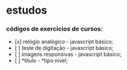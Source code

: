 # estudos

<h3> códigos de exercicios de cursos: </h3>
<ul> 
  <li> [x] relógio analógico - javascript básico; </li>
  <li> [ ] teste de digitação - javascript básico; </li>
  <li> [ ] imagens responsivas - javascript básico; </li>  
  <li> [ ] *titulo - *tipo nivel; </li>
  
</ul>

